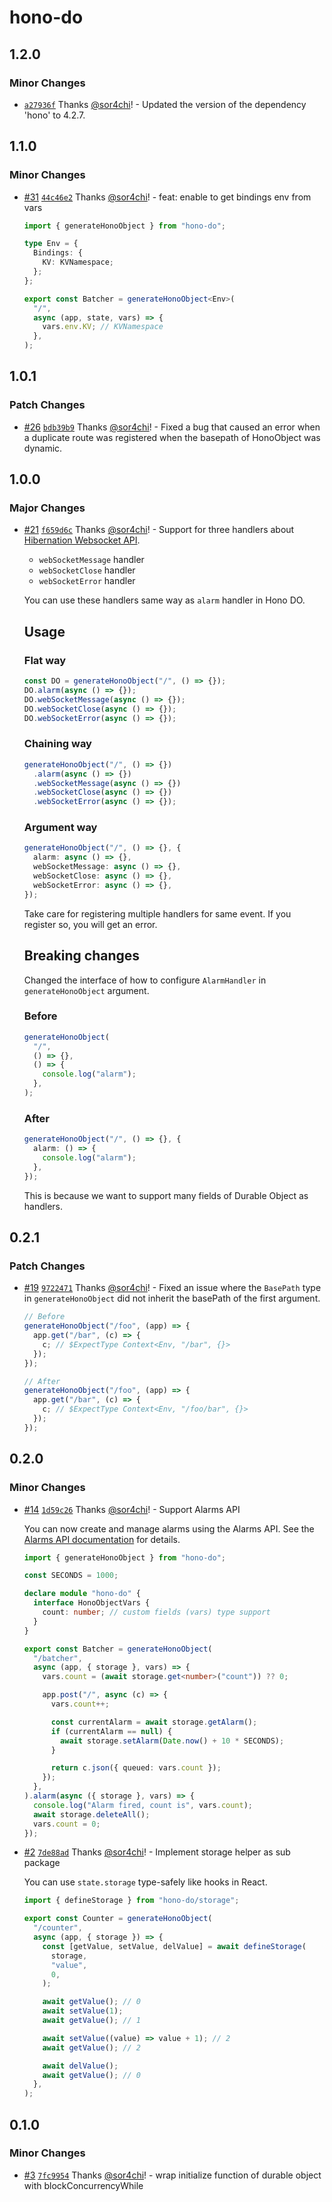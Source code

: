 # hono-do

## 1.2.0

### Minor Changes

- [`a27936f`](https://github.com/sor4chi/hono-do/commit/a27936ffc1f970aaea67c8c5b9370f95e3b3e5d3) Thanks [@sor4chi](https://github.com/sor4chi)! - Updated the version of the dependency 'hono' to 4.2.7.

## 1.1.0

### Minor Changes

- [#31](https://github.com/sor4chi/hono-do/pull/31) [`44c46e2`](https://github.com/sor4chi/hono-do/commit/44c46e2c641e0f6cf5b962adfda651e963d3cfd7) Thanks [@sor4chi](https://github.com/sor4chi)! - feat: enable to get bindings env from vars

  ```ts
  import { generateHonoObject } from "hono-do";

  type Env = {
    Bindings: {
      KV: KVNamespace;
    };
  };

  export const Batcher = generateHonoObject<Env>(
    "/",
    async (app, state, vars) => {
      vars.env.KV; // KVNamespace
    },
  );
  ```

## 1.0.1

### Patch Changes

- [#26](https://github.com/sor4chi/hono-do/pull/26) [`bdb39b9`](https://github.com/sor4chi/hono-do/commit/bdb39b9f26d9fb6df859f24bf49c401f7665a816) Thanks [@sor4chi](https://github.com/sor4chi)! - Fixed a bug that caused an error when a duplicate route was registered when the basepath of HonoObject was dynamic.

## 1.0.0

### Major Changes

- [#21](https://github.com/sor4chi/hono-do/pull/21) [`f659d6c`](https://github.com/sor4chi/hono-do/commit/f659d6ce48e0c77f785a813faf1585d8f0b216ec) Thanks [@sor4chi](https://github.com/sor4chi)! - Support for three handlers about [Hibernation Websocket API](https://developers.cloudflare.com/durable-objects/learning/websockets/#websocket-hibernation).

  - `webSocketMessage` handler
  - `webSocketClose` handler
  - `webSocketError` handler

  You can use these handlers same way as `alarm` handler in Hono DO.

  ## Usage

  ### Flat way

  ```ts
  const DO = generateHonoObject("/", () => {});
  DO.alarm(async () => {});
  DO.webSocketMessage(async () => {});
  DO.webSocketClose(async () => {});
  DO.webSocketError(async () => {});
  ```

  ### Chaining way

  ```ts
  generateHonoObject("/", () => {})
    .alarm(async () => {})
    .webSocketMessage(async () => {})
    .webSocketClose(async () => {})
    .webSocketError(async () => {});
  ```

  ### Argument way

  ```ts
  generateHonoObject("/", () => {}, {
    alarm: async () => {},
    webSocketMessage: async () => {},
    webSocketClose: async () => {},
    webSocketError: async () => {},
  });
  ```

  Take care for registering multiple handlers for same event.
  If you register so, you will get an error.

  ## Breaking changes

  Changed the interface of how to configure `AlarmHandler` in `generateHonoObject` argument.

  ### Before

  ```ts
  generateHonoObject(
    "/",
    () => {},
    () => {
      console.log("alarm");
    },
  );
  ```

  ### After

  ```ts
  generateHonoObject("/", () => {}, {
    alarm: () => {
      console.log("alarm");
    },
  });
  ```

  This is because we want to support many fields of Durable Object as handlers.

## 0.2.1

### Patch Changes

- [#19](https://github.com/sor4chi/hono-do/pull/19) [`9722471`](https://github.com/sor4chi/hono-do/commit/9722471232447d56aa0fd60ac052fca2b30fb57d) Thanks [@sor4chi](https://github.com/sor4chi)! - Fixed an issue where the `BasePath` type in `generateHonoObject` did not inherit the basePath of the first argument.

  ```ts
  // Before
  generateHonoObject("/foo", (app) => {
    app.get("/bar", (c) => {
      c; // $ExpectType Context<Env, "/bar", {}>
    });
  });

  // After
  generateHonoObject("/foo", (app) => {
    app.get("/bar", (c) => {
      c; // $ExpectType Context<Env, "/foo/bar", {}>
    });
  });
  ```

## 0.2.0

### Minor Changes

- [#14](https://github.com/sor4chi/hono-do/pull/14) [`1d59c26`](https://github.com/sor4chi/hono-do/commit/1d59c26223aeb098064d7c320d531fc50ef525f4) Thanks [@sor4chi](https://github.com/sor4chi)! - Support Alarms API

  You can now create and manage alarms using the Alarms API. See the [Alarms API documentation](https://developers.cloudflare.com/durable-objects/api/alarms-in-durable-objects/) for details.

  ```ts
  import { generateHonoObject } from "hono-do";

  const SECONDS = 1000;

  declare module "hono-do" {
    interface HonoObjectVars {
      count: number; // custom fields (vars) type support
    }
  }

  export const Batcher = generateHonoObject(
    "/batcher",
    async (app, { storage }, vars) => {
      vars.count = (await storage.get<number>("count")) ?? 0;

      app.post("/", async (c) => {
        vars.count++;

        const currentAlarm = await storage.getAlarm();
        if (currentAlarm == null) {
          await storage.setAlarm(Date.now() + 10 * SECONDS);
        }

        return c.json({ queued: vars.count });
      });
    },
  ).alarm(async ({ storage }, vars) => {
    console.log("Alarm fired, count is", vars.count);
    await storage.deleteAll();
    vars.count = 0;
  });
  ```

- [#2](https://github.com/sor4chi/hono-do/pull/2) [`7de88ad`](https://github.com/sor4chi/hono-do/commit/7de88ad95123fb7fb074251273edf9b1b4f79abe) Thanks [@sor4chi](https://github.com/sor4chi)! - Implement storage helper as sub package

  You can use `state.storage` type-safely like hooks in React.

  ```ts
  import { defineStorage } from "hono-do/storage";

  export const Counter = generateHonoObject(
    "/counter",
    async (app, { storage }) => {
      const [getValue, setValue, delValue] = await defineStorage(
        storage,
        "value",
        0,
      );

      await getValue(); // 0
      await setValue(1);
      await getValue(); // 1

      await setValue((value) => value + 1); // 2
      await getValue(); // 2

      await delValue();
      await getValue(); // 0
    },
  );
  ```

## 0.1.0

### Minor Changes

- [#3](https://github.com/sor4chi/hono-do/pull/3) [`7fc9954`](https://github.com/sor4chi/hono-do/commit/7fc995476cc27fd48194b07f395d4fa0bce070df) Thanks [@sor4chi](https://github.com/sor4chi)! - wrap initialize function of durable object with blockConcurrencyWhile

